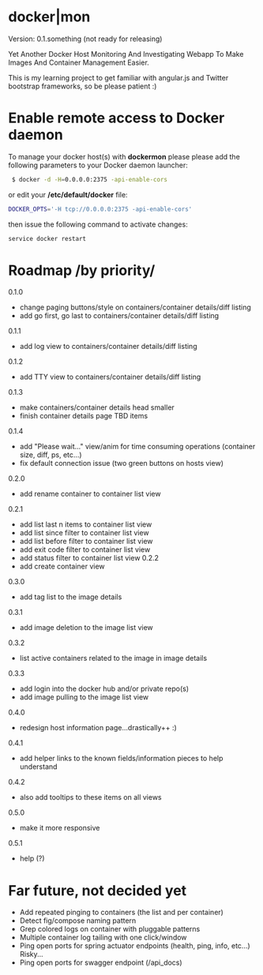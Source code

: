 docker|mon
==========

Version: 0.1.something (not ready for releasing)

Yet Another Docker Host Monitoring And Investigating Webapp To Make Images And Container Management Easier.  

This is my learning project to get familiar with angular.js and Twitter bootstrap frameworks, so be please patient :) 

Enable remote access to Docker daemon
=====================================

To manage your docker host(s) with **dockermon** please please add the following parameters to your Docker daemon launcher:

```bash
 $ docker -d -H=0.0.0.0:2375 -api-enable-cors
```

or edit your **/etc/default/docker** file:

```bash
DOCKER_OPTS='-H tcp://0.0.0.0:2375 -api-enable-cors'
```

then issue the following command to activate changes:
```bash
service docker restart
```

Roadmap /by priority/
=====================

0.1.0
- change paging buttons/style on containers/container details/diff listing
- add go first, go last to containers/container details/diff listing

0.1.1
- add log view to containers/container details/diff listing

0.1.2
- add TTY view to containers/container details/diff listing

0.1.3
- make containers/container details head smaller
- finish container details page TBD items

0.1.4
- add "Please wait..." view/anim for time consuming operations (container size, diff, ps, etc...)
- fix default connection issue (two green buttons on hosts view)

0.2.0
- add rename container to container list view

0.2.1
- add list last n items to container list view
- add list since filter to container list view 
- add list before filter to container list view 
- add exit code filter to container list view 
- add status filter to container list view
0.2.2
- add create container view

0.3.0
- add tag list to the image details

0.3.1
- add image deletion to the image list view

0.3.2
- list active containers related to the image in image details

0.3.3
- add login into the docker hub and/or private repo(s) 
- add image pulling to the image list view

0.4.0
- redesign host information page...drastically++ :)

0.4.1
- add helper links to the known fields/information pieces to help understand

0.4.2
- also add tooltips to these items on all views

0.5.0
- make it more responsive

0.5.1
- help (?)

Far future, not decided yet
===========================
- Add repeated pinging to containers (the list and per container)
- Detect fig/compose naming pattern
- Grep colored logs on container with pluggable patterns
- Multiple container log tailing with one click/window
- Ping open ports for spring actuator endpoints (health, ping, info, etc...) Risky...
- Ping open ports for swagger endpoint (/api_docs)
